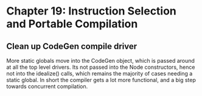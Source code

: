 # Chapter 19: Instruction Selection and Portable Compilation


## Clean up CodeGen compile driver

More static globals move into the CodeGen object, which is passed around at all
the top level drivers.  Its not passed into the Node constructors, hence not
into the idealize() calls, which remains the majority of cases needing a static
global.  In short the compiler gets a lot more functional, and a big step
towards concurrent compilation.